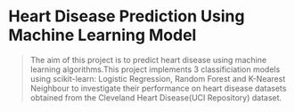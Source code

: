 # Heart Disease Prediction Using Machine Learning Model
>The aim of this project is to predict heart disease using machine learning algorithms.This project implements 3 classificiation models using scikit-learn: Logistic Regression, Random Forest and K-Nearest Neighbour to investigate their performance on heart disease datasets obtained from the Cleveland Heart Disease(UCI Repository) dataset.




